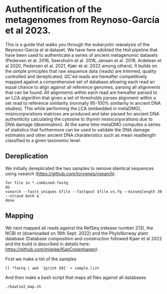 # Authentification of the metagenomes from Reynoso-García et al 2023.

This is a guide that walks you through the eukaryotic reanalysis of the Reynoso-García et al dataset. We have here adobted the Holi pipeline that have been used to authenticate a series of ancient metagenomic datasets (Pedersen et al. 2016, Seersholm et al. 2016, Jensen et al. 2019, Ardelean et al 2020, Pedersen et al. 2021, Kjær et al. 2022 among others). It builds on the simple principles that raw sequence data (reads) are trimmed, quality controlled and dereplicated. QC'ed reads are hereafter competitively mapped against a comprehensive set of database allowing each read an equal chance to align against all reference genomes, parsing all alignments that can be found. All alignments within each read are hereafter parsed to an LCA algorithm that given a set of thresholds parses alignment within a set read to reference similarity (normally 95-100% similarity in ancient DNA studies). This while performing the LCA (embedded in metaDMG), misincorporations matrices are produced and later parsed for ancient DNA authenticity calculating the cytosine to thymin misincorporations due to DNA damage (deamination). 
At the same time metaDMG computes a series of statistics that furthermore can be used to validate the DNA damage estimates and other ancient DNA charateristics such as mean readlength classified to a given taxonomic level. 

## Dereplication

We initially dereplicated the two samples to remove identical sequences using vsearch (https://github.com/torognes/vsearch).

```
for file in *.combined.fastq
do
vsearch --fastx_uniques $file --fastqout $file.vs.fq --minseqlength 30 --strand both &
done
```
## Mapping
We next mapped all reads against the RefSeq (release number 213), the NCBI nt (downloaded on 16th Sept. 2022) and the PhyloNorway plant database (Database composition and construction followed Kjaer et al 2022 and the build is described in details here: https://github.com/miwipe/KapCopenhagen).

First we make a list of the samples 
```
ll *fastq | awk '{print $9}' > sample.list
```

And then make a bash script that maps all files against all databases

```
./bowtie2_map.sh
```





